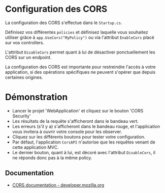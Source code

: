 # Configuration des CORS

La configuration des CORS s'effectue dans le ``Startup.cs``.

Définisez vos différentes ``policies`` et définisez laquelle vous souhaitez utiliser grâce à ``app.UseCors("MyPolicy")``
ou via l'attribut ``EnableCors`` placé sur vos controllers.

L'attribut ``DisableCors`` permet quant à lui de désactiver ponctuellement les CORS sur un endpoint.

La configuration des CORS est importante pour restreindre l'accès à votre application, si des opérations spécifiques ne
peuvent s'opérer que depuis certaines origines.

# Démonstration

* Lancer le projet 'WebApplication' et cliquez sur le bouton 'CORS Security'
* Les résultats de la requête s'afficheront dans le bandeau vert.
* Les erreurs (s'il y a) s'afficheront dans le bandeau rouge, et l'application vous invitera à ouvrir votre console pour
  les observer.
* Cliquez sur les différents boutons pour tester votre configuration.
* Par défaut, l'application ``CorsAPI`` n'autorise que les requêtes venant de cette application MVC.
* Le dernier bouton, quant à lui, est décoré avec l'attribut ``DisableCors``, il ne réponds donc pas à la même policy.

## Documentation

* [CORS documentation - developer.mozilla.org](https://developer.mozilla.org/fr/docs/Web/HTTP/CORS)